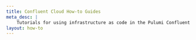 ```yaml
---
title: Confluent Cloud How-to Guides
meta_desc: |
    Tutorials for using infrastructure as code in the Pulumi Confluent Cloud package
layout: how-to
---
```

